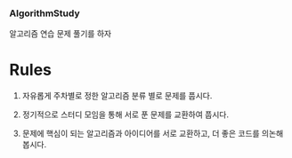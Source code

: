 ### AlgorithmStudy
알고리즘 연습 문제 풀기를 하자

# Rules
1. 자유롭게 주차별로 정한 알고리즘 분류 별로 문제를 풉시다.

2. 정기적으로 스터디 모임을 통해 서로 푼 문제를 교환하여 풉시다.

3. 문제에 핵심이 되는 알고리즘과 아이디어를 서로 교환하고, 더 좋은 코드를 의논해 봅시다.
